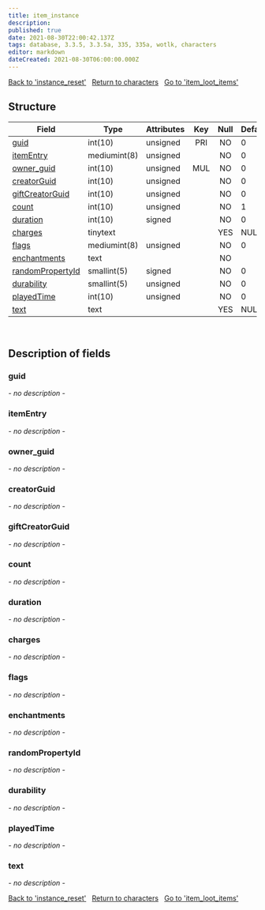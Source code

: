 ```yaml
---
title: item_instance
description: 
published: true
date: 2021-08-30T22:00:42.137Z
tags: database, 3.3.5, 3.3.5a, 335, 335a, wotlk, characters
editor: markdown
dateCreated: 2021-08-30T06:00:00.000Z
---
```


<a href="https://dev.trinitycore.info/en/database/335/characters/instance_reset" class="mt-5 v-btn v-btn--depressed v-btn--flat v-btn--outlined theme--light v-size--default darkblue--text text--lighten-3"><span class="v-btn__content"><i aria-hidden="true" class="v-icon notranslate v-icon--left mdi mdi-arrow-left theme--light"></i><span>Back to 'instance_reset'</span></span></a>&nbsp;&nbsp;&nbsp;<a href="https://dev.trinitycore.info/en/database/335/characters/home" class="mt-5 v-btn v-btn--depressed v-btn--flat v-btn--outlined theme--light v-size--default darkblue--text text--lighten-3"><span class="v-btn__content"><i aria-hidden="true" class="v-icon notranslate v-icon--left mdi mdi-home-outline theme--light"></i><span>Return to characters</span></span></a>&nbsp;&nbsp;&nbsp;<a href="https://dev.trinitycore.info/en/database/335/characters/item_loot_items" class="mt-5 v-btn v-btn--depressed v-btn--flat v-btn--outlined theme--light v-size--default darkblue--text text--lighten-3"><span class="v-btn__content"><span>Go to 'item_loot_items'</span><i aria-hidden="true" class="v-icon notranslate v-icon--right mdi mdi-arrow-right theme--light"></i></span></a>

## Structure

| Field | Type | Attributes | Key | Null | Default | Extra | Comment |
| --- | --- | --- | :---: | :---: | --- | --- | --- |
| [guid](#guid) | int(10) | unsigned | PRI | NO | 0 |  |  |
| [itemEntry](#itementry) | mediumint(8) | unsigned |  | NO | 0 |  |  |
| [owner_guid](#owner_guid) | int(10) | unsigned | MUL | NO | 0 |  |  |
| [creatorGuid](#creatorguid) | int(10) | unsigned |  | NO | 0 |  |  |
| [giftCreatorGuid](#giftcreatorguid) | int(10) | unsigned |  | NO | 0 |  |  |
| [count](#count) | int(10) | unsigned |  | NO | 1 |  |  |
| [duration](#duration) | int(10) | signed |  | NO | 0 |  |  |
| [charges](#charges) | tinytext |  |  | YES | NULL |  |  |
| [flags](#flags) | mediumint(8) | unsigned |  | NO | 0 |  |  |
| [enchantments](#enchantments) | text |  |  | NO |  |  |  |
| [randomPropertyId](#randompropertyid) | smallint(5) | signed |  | NO | 0 |  |  |
| [durability](#durability) | smallint(5) | unsigned |  | NO | 0 |  |  |
| [playedTime](#playedtime) | int(10) | unsigned |  | NO | 0 |  |  |
| [text](#text) | text |  |  | YES | NULL |  |  |
&nbsp;
## Description of fields

### guid
*- no description -*
&nbsp;

### itemEntry
*- no description -*
&nbsp;

### owner_guid
*- no description -*
&nbsp;

### creatorGuid
*- no description -*
&nbsp;

### giftCreatorGuid
*- no description -*
&nbsp;

### count
*- no description -*
&nbsp;

### duration
*- no description -*
&nbsp;

### charges
*- no description -*
&nbsp;

### flags
*- no description -*
&nbsp;

### enchantments
*- no description -*
&nbsp;

### randomPropertyId
*- no description -*
&nbsp;

### durability
*- no description -*
&nbsp;

### playedTime
*- no description -*
&nbsp;

### text
*- no description -*
&nbsp;

<a href="https://dev.trinitycore.info/en/database/335/characters/instance_reset" class="mt-5 v-btn v-btn--depressed v-btn--flat v-btn--outlined theme--light v-size--default darkblue--text text--lighten-3"><span class="v-btn__content"><i aria-hidden="true" class="v-icon notranslate v-icon--left mdi mdi-arrow-left theme--light"></i><span>Back to 'instance_reset'</span></span></a>&nbsp;&nbsp;&nbsp;<a href="https://dev.trinitycore.info/en/database/335/characters/home" class="mt-5 v-btn v-btn--depressed v-btn--flat v-btn--outlined theme--light v-size--default darkblue--text text--lighten-3"><span class="v-btn__content"><i aria-hidden="true" class="v-icon notranslate v-icon--left mdi mdi-home-outline theme--light"></i><span>Return to characters</span></span></a>&nbsp;&nbsp;&nbsp;<a href="https://dev.trinitycore.info/en/database/335/characters/item_loot_items" class="mt-5 v-btn v-btn--depressed v-btn--flat v-btn--outlined theme--light v-size--default darkblue--text text--lighten-3"><span class="v-btn__content"><span>Go to 'item_loot_items'</span><i aria-hidden="true" class="v-icon notranslate v-icon--right mdi mdi-arrow-right theme--light"></i></span></a>

